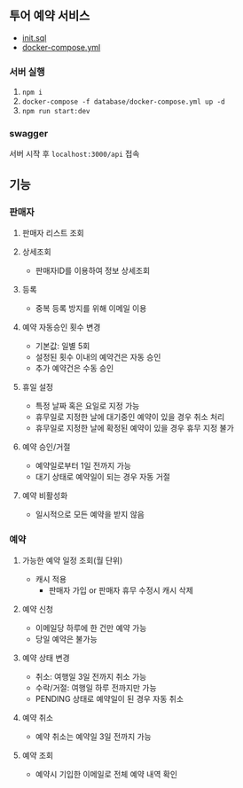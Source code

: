## 투어 예약 서비스

- [init.sql](database/init.sql)
- [docker-compose.yml](database/docker-compose.yml)

### 서버 실행

1. `npm i`
2. `docker-compose -f database/docker-compose.yml up -d`
3. `npm run start:dev`

### swagger

서버 시작 후 `localhost:3000/api` 접속

## 기능

### 판매자

1. 판매자 리스트 조회

2. 상세조회

   - 판매자ID를 이용하여 정보 상세조회

3. 등록

   - 중복 등록 방지를 위해 이메일 이용

4. 예약 자동승인 횟수 변경

   - 기본값: 일별 5회
   - 설정된 횟수 이내의 예약건은 자동 승인
   - 추가 예약건은 수동 승인

5. 휴일 설정

   - 특정 날짜 혹은 요일로 지정 가능
   - 휴무일로 지정한 날에 대기중인 예약이 있을 경우 취소 처리
   - 휴무일로 지정한 날에 확정된 예약이 있을 경우 휴무 지정 불가

6. 예약 승인/거절

   - 예약일로부터 1일 전까지 가능
   - 대기 상태로 예약일이 되는 경우 자동 거절

7. 예약 비활성화

   - 일시적으로 모든 예약을 받지 않음

### 예약

1. 가능한 예약 일정 조회(월 단위)

   - 캐시 적용
     - 판매자 가입 or 판매자 휴무 수정시 캐시 삭제

2. 예약 신청

   - 이메일당 하루에 한 건만 예약 가능
   - 당일 예약은 불가능

3. 예약 상태 변경

   - 취소: 여행일 3일 전까지 취소 가능
   - 수락/거절: 여행일 하루 전까지만 가능
   - PENDING 상태로 예약일이 된 경우 자동 취소

4. 예약 취소

   - 예약 취소는 예약일 3일 전까지 가능

5. 예약 조회

   - 예약시 기입한 이메일로 전체 예약 내역 확인
